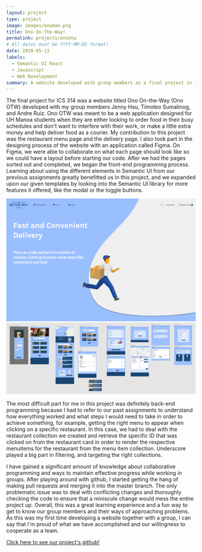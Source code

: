 ```yaml
---
layout: project
type: project
image: images/onoman.png
title: Ono On-The-Way!
permalink: projects/onootw
# All dates must be YYYY-MM-DD format!
date: 2020-05-13
labels:
  - Semantic UI React
  - Javascript
  - Web Development
summary: A website developed with group members as a final project in ICS 314
---
```

The final project for ICS 314 was a website titled Ono On-the-Way (Ono OTW) developed with my group members Jenny Hsu, Timoteo Sumalinog, and Andre Ruiz. Ono OTW was meant to be a web application designed for UH Manoa students when they are either looking to order food in their busy schedules and don't want to interfere with their work, or make a little extra money and help deliver food as a courier. My contribution to this project was the restaurant menu page and the delivery page. I also took part in the designing process of the website with an application called Figma. On Figma, we were able to collaborate on what each page should look like so we could have a layout before starting our code. After we had the pages sorted out and completed, we began the front-end programming process. Learning about using the different elements in Semantic UI from our previous assignments greatly benefitted us in this project, and we expanded upon our given templates by looking into the Semantic UI library for more features it offered, like the modal or the toggle buttons.  
<div class="ui medium rounded images">
  <img class="ui image" src="/images/onolanding.png">
  <img class="ui image" src="/images/figmaplanning.png">
</div>

The most difficult part for me in this project was definitely back-end programming because I had to refer to our past assignments to understand how everything worked and what steps I would need to take in order to achieve something, for example, getting the right menu to appear when clicking on a specific restaurant. In this case, we had to deal with the restaurant collection we created and retrieve the specific ID that was clicked on from the restaurant card in order to render the respective menuitems for the restaurant from the menu item collection. Underscore played a big part in filtering, and targeting the right collections. 

I have gained a significant amount of knowledge about collaborative programming and ways to maintain effective progress while working in groups. After playing around with github, I started getting the hang of making pull requests and merging it into the master branch. The only problematic issue was to deal with conflicting changes and thoroughly checking the code to ensure that a miniscule change would mess the entire project up. Overall, this was a great learning experience and a fun way to get to know our group members and their ways of approaching problems. As this was my first time developing a website together with a group, I can say that I'm proud of what we have accomplished and our willingness to cooperate as a team. 

[Click here to see our project's github!](https://ono-otw.github.io/)

